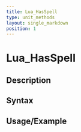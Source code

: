 ```yaml
---
title: Lua_HasSpell
type: unit_methods
layout: single_markdown
position: 1
---
```


# Lua_HasSpell

## Description

## Syntax

## Usage/Example


